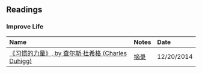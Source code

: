 ## Readings


### Improve Life
|Name | Notes|Date|
|:----|:-----|:----|
|[《习惯的力量》, by 查尔斯·杜希格 (Charles Duhigg) ](http://book.douban.com/subject/20507212/)|[摘录](http://hwang14.blogspot.com/2014/12/blog-post.html)| 12/20/2014|
